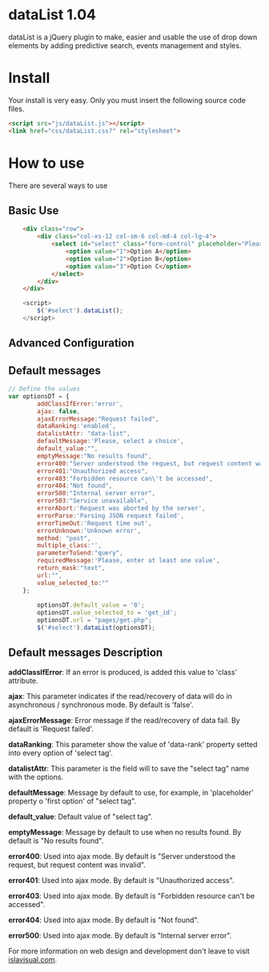 # dataList 1.04
dataList is a jQuery plugin to make, easier and usable the use of drop down elements by adding predictive search, events management and styles.

Install
=======
Your install is very easy. Only you must insert the following source code files.
```html
<script src="js/dataList.js"></script>
<link href="css/dataList.css?" rel="stylesheet">
```

How to use
==========
There are several ways to use

Basic Use
---------
```html
    <div class="row">
        <div class="col-xs-12 col-sm-6 col-md-4 col-lg-4">
            <select id="select" class="form-control" placeholder="Please, enter a choice">
                <option value="1">Option A</option>
                <option value="2">Option B</option>
                <option value="3">Option C</option>
            </select>
        </div>
    </div>
```
```javascript
    <script>
        $('#select').dataList();
    </script>
```

Advanced Configuration
----------------------

Default messages
----------------
```javascript
// Define the values
var optionsDT = {
        addClassIfError:'error',
        ajax: false,
        ajaxErrorMessage:"Request failed",
        dataRanking:'enabled',
        datalistAttr: "data-list",
        defaultMessage:'Please, select a choice',
        default_value:"",
        emptyMessage:"No results found",
        error400:"Server understood the request, but request content was invalid",
        error401:"Unauthorized access",
        error403:"Forbidden resource can\'t be accessed",
        error404:"Not found",
        error500:"Internal server error",
        error503:"Service unavailable",
        errorAbort:'Request was aborted by the server',
        errorParse:'Parsing JSON request failed',
        errorTimeOut:'Request time out',
        errorUnknown:'Unknown error',
        method: "post",
        multiple_class:'',
        parameterToSend:"query",
        requiredMessage:'Please, enter at least one value',
        return_mask:"text",
        url:"",
        value_selected_to:""
    };
    
        optionsDT.default_value = '0';
        optionsDT.value_selected_to = 'get_id';
        optionsDT.url = "pages/get.php";
        $('#select').dataList(optionsDT);
```
Default messages Description
----------------------------
<b>addClassIfError</b>: If an error is produced, is added this value to 'class' attribute.

<b>ajax</b>: This parameter indicates if the read/recovery of data will do in asynchronous / synchronous mode. By default is 'false'.

<b>ajaxErrorMessage</b>: Error message if the read/recovery of data fail. By default is 'Request failed'.

<b>dataRanking</b>: This parameter show the value of 'data-rank' property setted into every option of 'select tag'.

<b>datalistAttr</b>: This parameter is the field will to save the "select tag" name with the options.

<b>defaultMessage</b>: Message by default to use, for example, in 'placeholder' property o 'first option' of "select tag".

<b>default_value</b>: Default value of "select tag".

<b>emptyMessage</b>: Message by default to use when no results found. By default is "No results found".

<b>error400</b>: Used into ajax mode. By default is "Server understood the request, but request content was invalid".

<b>error401</b>: Used into ajax mode. By default is "Unauthorized access".

<b>error403</b>: Used into ajax mode. By default is "Forbidden resource can\'t be accessed".

<b>error404</b>: Used into ajax mode. By default is "Not found".

<b>error500</b>: Used into ajax mode. By default is "Internal server error".

For more information on web design and development don't leave to visit <a target="_blank"  href="http://www.islavisual.com/articulos/desarrollo_web/">islavisual.com</a>.
